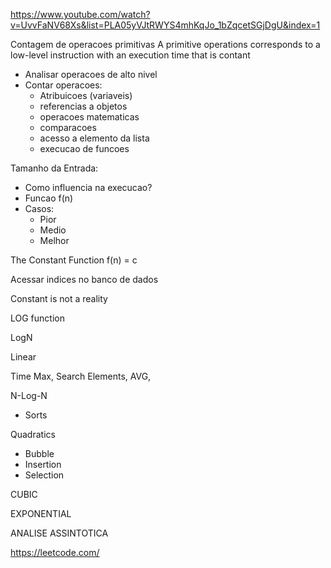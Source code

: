 https://www.youtube.com/watch?v=UvvFaNV68Xs&list=PLA05yVJtRWYS4mhKqJo_1bZqcetSGjDgU&index=1


Contagem de operacoes primitivas
A primitive operations corresponds to a low-level instruction with an execution time that is contant
- Analisar operacoes de alto nivel
- Contar operacoes:
  - Atribuicoes (variaveis)
  - referencias a objetos
  - operacoes matematicas
  - comparacoes
  - acesso a elemento da lista
  - execucao de funcoes


Tamanho da Entrada:
- Como influencia na execucao?
- Funcao f(n)
- Casos:
  - Pior
  - Medio
  - Melhor


The Constant Function
f(n) = c

Acessar indices no banco de dados

Constant is not a reality 

LOG function

LogN

Linear

Time 
Max, Search Elements, AVG, 

N-Log-N

- Sorts

Quadratics
- Bubble
- Insertion
- Selection


CUBIC


EXPONENTIAL



ANALISE ASSINTOTICA


https://leetcode.com/
